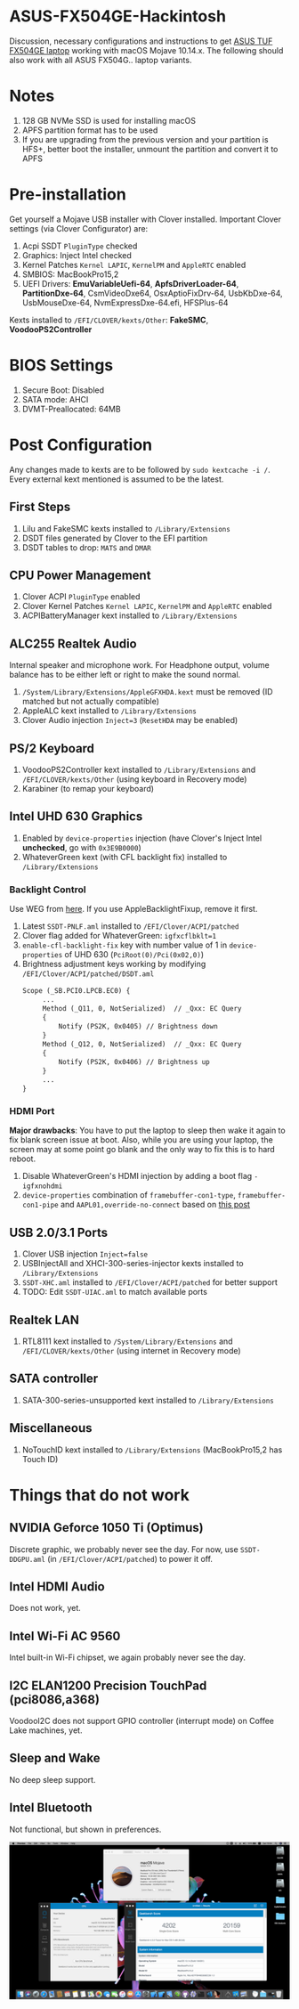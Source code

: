 # ASUS-FX504GE-Hackintosh
Discussion, necessary configurations and instructions to get [ASUS TUF FX504GE laptop](https://www.ultrabookreview.com/19725-asus-tuf-fx504ge-review/) working with macOS Mojave 10.14.x. The following should also work with all ASUS FX504G.. laptop variants.

# Notes
1. 128 GB NVMe SSD is used for installing macOS
2. APFS partition format has to be used
3. If you are upgrading from the previous version and your partition is HFS+, better boot the installer, unmount the partition and convert it to APFS

# Pre-installation
Get yourself a Mojave USB installer with Clover installed. Important Clover settings (via Clover Configurator) are:
1. Acpi SSDT `PluginType` checked
2. Graphics: Inject Intel checked
3. Kernel Patches `Kernel LAPIC`, `KernelPM` and `AppleRTC` enabled
4. SMBIOS: MacBookPro15,2
5. UEFI Drivers: **EmuVariableUefi-64**, **ApfsDriverLoader-64**, **PartitionDxe-64**, CsmVideoDxe64, OsxAptioFixDrv-64, UsbKbDxe-64, UsbMouseDxe-64, NvmExpressDxe-64.efi, HFSPlus-64
 
Kexts installed to `/EFI/CLOVER/kexts/Other`: **FakeSMC**, **VoodooPS2Controller**

# BIOS Settings
1. Secure Boot: Disabled
2. SATA mode: AHCI
3. DVMT-Preallocated: 64MB

# Post Configuration
Any changes made to kexts are to be followed by `sudo kextcache -i /`.
Every external kext mentioned is assumed to be the latest.
## First Steps
1. Lilu and FakeSMC kexts installed to `/Library/Extensions`
2. DSDT files generated by Clover to the EFI partition
3. DSDT tables to drop: `MATS` and `DMAR`
## CPU Power Management
1. Clover ACPI `PluginType` enabled
2. Clover Kernel Patches `Kernel LAPIC`, `KernelPM` and `AppleRTC` enabled
3. ACPIBatteryManager kext installed to `/Library/Extensions`
## ALC255 Realtek Audio
Internal speaker and microphone work. For Headphone output, volume balance has to be either left or right to make the sound normal.
1. `/System/Library/Extensions/AppleGFXHDA.kext` must be removed (ID matched but not actually compatible)
2. AppleALC kext installed to `/Library/Extensions`
3. Clover Audio injection `Inject=3` (`ResetHDA` may be enabled)
## PS/2 Keyboard
1. VoodooPS2Controller kext installed to `/Library/Extensions` and `/EFI/CLOVER/kexts/Other` (using keyboard in Recovery mode)
2. Karabiner (to remap your keyboard)
## Intel UHD 630 Graphics
1. Enabled by `device-properties` injection (have Clover's Inject Intel **unchecked**, go with `0x3E9B0000`)
2. WhateverGreen kext (with CFL backlight fix) installed to `/Library/Extensions`
### Backlight Control
Use WEG from [here](https://www.tonymacx86.com/threads/bug-black-screen-3-minutes-after-booting-coffeelake-uhd-630.261131/page-35#post-1872686). If you use AppleBacklightFixup, remove it first.
1. Latest `SSDT-PNLF.aml` installed to `/EFI/Clover/ACPI/patched`
2. Clover flag added for WhateverGreen: `igfxcflbklt=1`
3. `enable-cfl-backlight-fix` key with number value of 1 in `device-properties` of UHD 630 (`PciRoot(0)/Pci(0x02,0)`)
4. Brightness adjustment keys working by modifying `/EFI/Clover/ACPI/patched/DSDT.aml`
   ```
   Scope (_SB.PCI0.LPCB.EC0) {
        ...
        Method (_Q11, 0, NotSerialized)  // _Qxx: EC Query
        {
            Notify (PS2K, 0x0405) // Brightness down
        }
        Method (_Q12, 0, NotSerialized)  // _Qxx: EC Query
        {
            Notify (PS2K, 0x0406) // Brightness up
        }
        ...
   }
   ```
### HDMI Port
**Major drawbacks**: You have to put the laptop to sleep then wake it again to fix blank screen issue at boot. Also, while you are using your laptop, the screen may at some point go blank and the only way to fix this is to hard reboot.
1. Disable WhateverGreen's HDMI injection by adding a boot flag `-igfxnohdmi`
2. `device-properties` combination of `framebuffer-con1-type`, `framebuffer-con1-pipe` and `AAPL01,override-no-connect` based on [this post](https://www.tonymacx86.com/threads/uhd-630-no-hdmi-audio.265490/page-2#post-1858289)
## USB 2.0/3.1 Ports
1. Clover USB injection `Inject=false`
2. USBInjectAll and XHCI-300-series-injector kexts installed to `/Library/Extensions`
3. `SSDT-XHC.aml` installed to `/EFI/Clover/ACPI/patched` for better support
4. TODO: Edit `SSDT-UIAC.aml` to match available ports
## Realtek LAN
1. RTL8111 kext installed to `/System/Library/Extensions` and `/EFI/CLOVER/kexts/Other` (using internet in Recovery mode)
## SATA controller
1. SATA-300-series-unsupported kext installed to `/Library/Extensions`
## Miscellaneous
1. NoTouchID kext installed to `/Library/Extensions` (MacBookPro15,2 has Touch ID)

# Things that do not work
## NVIDIA Geforce 1050 Ti (Optimus)
Discrete graphic, we probably never see the day. For now, use `SSDT-DDGPU.aml` (in `/EFI/Clover/ACPI/patched`) to power it off.
## Intel HDMI Audio
Does not work, yet.
## Intel Wi-Fi AC 9560
Intel built-in Wi-Fi chipset, we again probably never see the day.
## I2C ELAN1200 Precision TouchPad (pci8086,a368)
VoodooI2C does not support GPIO controller (interrupt mode) on Coffee Lake machines, yet.
## Sleep and Wake
No deep sleep support.
## Intel Bluetooth
Not functional, but shown in preferences.

![Screenshot](FX504GE-SS.png?raw=true)
